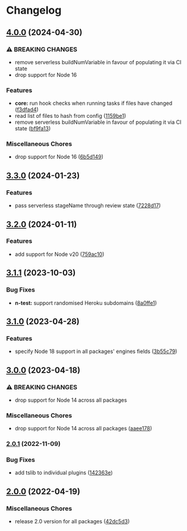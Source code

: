 # Changelog

## [4.0.0](https://github.com/Financial-Times/dotcom-tool-kit/compare/state-v3.3.0...state-v4.0.0) (2024-04-30)


### ⚠ BREAKING CHANGES

* remove serverless buildNumVariable in favour of populating it via CI state
* drop support for Node 16

### Features

* **core:** run hook checks when running tasks if files have changed ([f3dfad4](https://github.com/Financial-Times/dotcom-tool-kit/commit/f3dfad4da47cdf788dc4299d465177c8e1504523))
* read list of files to hash from config ([1159be1](https://github.com/Financial-Times/dotcom-tool-kit/commit/1159be17ffca3ab6a8a4fdf68be1b23d0e3e23aa))
* remove serverless buildNumVariable in favour of populating it via CI state ([bf9fa13](https://github.com/Financial-Times/dotcom-tool-kit/commit/bf9fa136d2dd21a6f2590d5b0b5082be7ffd5983))


### Miscellaneous Chores

* drop support for Node 16 ([6b5d149](https://github.com/Financial-Times/dotcom-tool-kit/commit/6b5d149446c07b9e9ef105ecbc3c0137a6f45ebe))

## [3.3.0](https://github.com/Financial-Times/dotcom-tool-kit/compare/state-v3.2.0...state-v3.3.0) (2024-01-23)


### Features

* pass serverless stageName through review state ([7228d17](https://github.com/Financial-Times/dotcom-tool-kit/commit/7228d17001221fe46df0d89025654298baac2533))

## [3.2.0](https://github.com/Financial-Times/dotcom-tool-kit/compare/state-v3.1.1...state-v3.2.0) (2024-01-11)


### Features

* add support for Node v20 ([759ac10](https://github.com/Financial-Times/dotcom-tool-kit/commit/759ac10e309885e99f54ae431c301c32ee04f972))

## [3.1.1](https://github.com/Financial-Times/dotcom-tool-kit/compare/state-v3.1.0...state-v3.1.1) (2023-10-03)


### Bug Fixes

* **n-test:** support randomised Heroku subdomains ([8a0ffe1](https://github.com/Financial-Times/dotcom-tool-kit/commit/8a0ffe112664461dbbcab18a5c73d7562bddd478))

## [3.1.0](https://github.com/Financial-Times/dotcom-tool-kit/compare/state-v3.0.0...state-v3.1.0) (2023-04-28)


### Features

* specify Node 18 support in all packages' engines fields ([3b55c79](https://github.com/Financial-Times/dotcom-tool-kit/commit/3b55c79f3f55b448f1a92fcf842dab6a8906ea70))

## [3.0.0](https://github.com/Financial-Times/dotcom-tool-kit/compare/state-v2.0.1...state-v3.0.0) (2023-04-18)


### ⚠ BREAKING CHANGES

* drop support for Node 14 across all packages

### Miscellaneous Chores

* drop support for Node 14 across all packages ([aaee178](https://github.com/Financial-Times/dotcom-tool-kit/commit/aaee178b535a51f9c75a882d78ffd8e8aa3eac60))

### [2.0.1](https://github.com/Financial-Times/dotcom-tool-kit/compare/state-v2.0.0...state-v2.0.1) (2022-11-09)


### Bug Fixes

* add tslib to individual plugins ([142363e](https://github.com/Financial-Times/dotcom-tool-kit/commit/142363edb2a82ebf4dc3c8e1b392888ebfd7dc89))

## [2.0.0](https://github.com/Financial-Times/dotcom-tool-kit/compare/state-v1.9.0...state-v2.0.0) (2022-04-19)


### Miscellaneous Chores

* release 2.0 version for all packages ([42dc5d3](https://github.com/Financial-Times/dotcom-tool-kit/commit/42dc5d39bf330b9bca4121d062470904f9c6918d))
